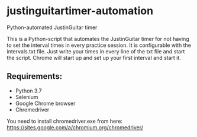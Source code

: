 # justinguitartimer-automation
Python-automated JustinGuitar timer

This is a Python-script that automates the JustinGuitar timer for not having to set the interval times in every practice session.
It is configurable with the intervals.txt file. Just write your times in every line of the txt file and start the script. 
Chrome will start up and set up your first interval and start it.

## Requirements:
- Python 3.7
- Selenium
- Google Chrome browser
- Chromedriver

You need to install chromedriver.exe from here: https://sites.google.com/a/chromium.org/chromedriver/

